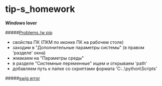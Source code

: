 # tip-s_homework

***Windows* lover**

#####[Problems /w pip](https://stackoverflow.com/questions/23708898/pip-is-not-recognized-as-an-internal-or-external-command)
- свойства ПК (ПКМ по иконке ПК на рабочем столе)
- заходим в "Дополнительные параметры системы" (в правом 'разделе' окна)
- жмакаем на "Параметры среды"
- в разделе "Системные переменные" ищем и открываем 'path'
- добавляем путь к папке со скриптами формата 'C:\..\python\Scripts'

#####[swig error](https://youtu.be/gMgj4pSHLww?si=ZkKYwL2Ps0W6KfA_&t=188)
